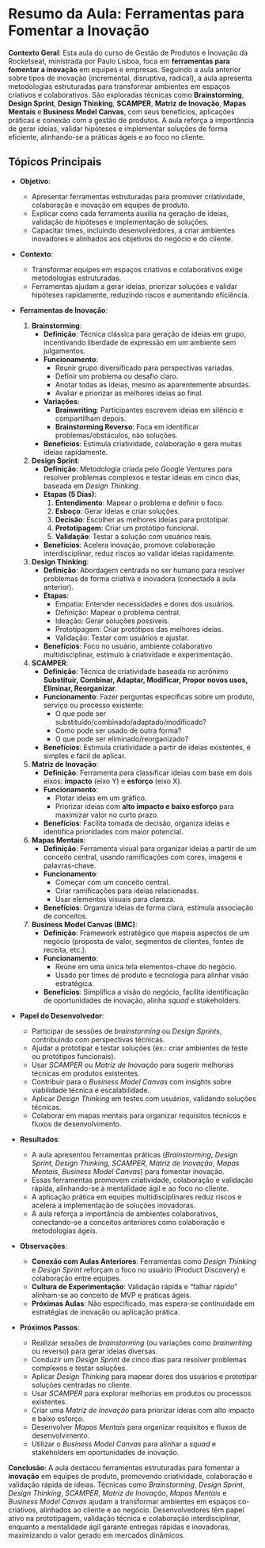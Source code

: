 # Resumo da Aula: Ferramentas para Fomentar a Inovação

**Contexto Geral**: Esta aula do curso de Gestão de Produtos e Inovação da Rocketseat, ministrada por Paulo Lisboa, foca em **ferramentas para fomentar a inovação** em equipes e empresas. Seguindo a aula anterior sobre tipos de inovação (incremental, disruptiva, radical), a aula apresenta metodologias estruturadas para transformar ambientes em espaços criativos e colaborativos. São exploradas técnicas como **Brainstorming**, **Design Sprint**, **Design Thinking**, **SCAMPER**, **Matriz de Inovação**, **Mapas Mentais** e **Business Model Canvas**, com seus benefícios, aplicações práticas e conexão com a gestão de produtos. A aula reforça a importância de gerar ideias, validar hipóteses e implementar soluções de forma eficiente, alinhando-se a práticas ágeis e ao foco no cliente.

## Tópicos Principais

- **Objetivo**:
  - Apresentar ferramentas estruturadas para promover criatividade, colaboração e inovação em equipes de produto.
  - Explicar como cada ferramenta auxilia na geração de ideias, validação de hipóteses e implementação de soluções.
  - Capacitar times, incluindo desenvolvedores, a criar ambientes inovadores e alinhados aos objetivos do negócio e do cliente.

- **Contexto**:
  - Transformar equipes em espaços criativos e colaborativos exige metodologias estruturadas.
  - Ferramentas ajudam a gerar ideias, priorizar soluções e validar hipóteses rapidamente, reduzindo riscos e aumentando eficiência.

- **Ferramentas de Inovação**:
  1. **Brainstorming**:
     - **Definição**: Técnica clássica para geração de ideias em grupo, incentivando liberdade de expressão em um ambiente sem julgamentos.
     - **Funcionamento**:
       - Reunir grupo diversificado para perspectivas variadas.
       - Definir um problema ou desafio claro.
       - Anotar todas as ideias, mesmo as aparentemente absurdas.
       - Avaliar e priorizar as melhores ideias ao final.
     - **Variações**:
       - **Brainwriting**: Participantes escrevem ideias em silêncio e compartilham depois.
       - **Brainstorming Reverso**: Foca em identificar problemas/obstáculos, não soluções.
     - **Benefícios**: Estimula criatividade, colaboração e gera muitas ideias rapidamente.
  2. **Design Sprint**:
     - **Definição**: Metodologia criada pelo Google Ventures para resolver problemas complexos e testar ideias em cinco dias, baseada em *Design Thinking*.
     - **Etapas (5 Dias)**:
       1. **Entendimento**: Mapear o problema e definir o foco.
       2. **Esboço**: Gerar ideias e criar soluções.
       3. **Decisão**: Escolher as melhores ideias para prototipar.
       4. **Prototipagem**: Criar um protótipo funcional.
       5. **Validação**: Testar a solução com usuários reais.
     - **Benefícios**: Acelera inovação, promove colaboração interdisciplinar, reduz riscos ao validar ideias rapidamente.
  3. **Design Thinking**:
     - **Definição**: Abordagem centrada no ser humano para resolver problemas de forma criativa e inovadora (conectada à aula anterior).
     - **Etapas**:
       - Empatia: Entender necessidades e dores dos usuários.
       - Definição: Mapear o problema central.
       - Ideação: Gerar soluções possíveis.
       - Prototipagem: Criar protótipos das melhores ideias.
       - Validação: Testar com usuários e ajustar.
     - **Benefícios**: Foco no usuário, ambiente colaborativo multidisciplinar, estímulo à criatividade e experimentação.
  4. **SCAMPER**:
     - **Definição**: Técnica de criatividade baseada no acrônimo **Substituir, Combinar, Adaptar, Modificar, Propor novos usos, Eliminar, Reorganizar**.
     - **Funcionamento**: Fazer perguntas específicas sobre um produto, serviço ou processo existente:
       - O que pode ser substituído/combinado/adaptado/modificado?
       - Como pode ser usado de outra forma?
       - O que pode ser eliminado/reorganizado?
     - **Benefícios**: Estimula criatividade a partir de ideias existentes, é simples e fácil de aplicar.
  5. **Matriz de Inovação**:
     - **Definição**: Ferramenta para classificar ideias com base em dois eixos: **impacto** (eixo Y) e **esforço** (eixo X).
     - **Funcionamento**:
       - Plotar ideias em um gráfico.
       - Priorizar ideias com **alto impacto e baixo esforço** para maximizar valor no curto prazo.
     - **Benefícios**: Facilita tomada de decisão, organiza ideias e identifica prioridades com maior potencial.
  6. **Mapas Mentais**:
     - **Definição**: Ferramenta visual para organizar ideias a partir de um conceito central, usando ramificações com cores, imagens e palavras-chave.
     - **Funcionamento**:
       - Começar com um conceito central.
       - Criar ramificações para ideias relacionadas.
       - Usar elementos visuais para clareza.
     - **Benefícios**: Organiza ideias de forma clara, estimula associação de conceitos.
  7. **Business Model Canvas (BMC)**:
     - **Definição**: Framework estratégico que mapeia aspectos de um negócio (proposta de valor, segmentos de clientes, fontes de receita, etc.).
     - **Funcionamento**:
       - Reúne em uma única tela elementos-chave do negócio.
       - Usado por times de produto e tecnologia para alinhar visão estratégica.
     - **Benefícios**: Simplifica a visão do negócio, facilita identificação de oportunidades de inovação, alinha *squad* e stakeholders.

- **Papel do Desenvolvedor**:
  - Participar de sessões de *brainstorming* ou *Design Sprints*, contribuindo com perspectivas técnicas.
  - Ajudar a prototipar e testar soluções (ex.: criar ambientes de teste ou protótipos funcionais).
  - Usar *SCAMPER* ou *Matriz de Inovação* para sugerir melhorias técnicas em produtos existentes.
  - Contribuir para o *Business Model Canvas* com insights sobre viabilidade técnica e escalabilidade.
  - Aplicar *Design Thinking* em testes com usuários, validando soluções técnicas.
  - Colaborar em mapas mentais para organizar requisitos técnicos e fluxos de desenvolvimento.

- **Resultados**:
  - A aula apresentou ferramentas práticas (*Brainstorming*, *Design Sprint*, *Design Thinking*, *SCAMPER*, *Matriz de Inovação*, *Mapas Mentais*, *Business Model Canvas*) para fomentar inovação.
  - Essas ferramentas promovem criatividade, colaboração e validação rápida, alinhando-se à mentalidade ágil e ao foco no cliente.
  - A aplicação prática em equipes multidisciplinares reduz riscos e acelera a implementação de soluções inovadoras.
  - A aula reforça a importância de ambientes colaborativos, conectando-se a conceitos anteriores como colaboração e metodologias ágeis.

- **Observações**:
  - **Conexão com Aulas Anteriores**: Ferramentas como *Design Thinking* e *Design Sprint* reforçam o foco no usuário (Product Discovery) e colaboração entre equipes.
  - **Cultura de Experimentação**: Validação rápida e “falhar rápido” alinham-se ao conceito de MVP e práticas ágeis.
  - **Próximas Aulas**: Não especificado, mas espera-se continuidade em estratégias de inovação ou aplicação prática.

- **Próximos Passos**:
  - Realizar sessões de *brainstorming* (ou variações como *brainwriting* ou reverso) para gerar ideias diversas.
  - Conduzir um *Design Sprint* de cinco dias para resolver problemas complexos e testar soluções.
  - Aplicar *Design Thinking* para mapear dores dos usuários e prototipar soluções centradas no cliente.
  - Usar *SCAMPER* para explorar melhorias em produtos ou processos existentes.
  - Criar uma *Matriz de Inovação* para priorizar ideias com alto impacto e baixo esforço.
  - Desenvolver *Mapas Mentais* para organizar requisitos e fluxos de desenvolvimento.
  - Utilizar o *Business Model Canvas* para alinhar a *squad* e stakeholders em oportunidades de inovação.

**Conclusão**: A aula destacou ferramentas estruturadas para fomentar a **inovação** em equipes de produto, promovendo criatividade, colaboração e validação rápida de ideias. Técnicas como *Brainstorming*, *Design Sprint*, *Design Thinking*, *SCAMPER*, *Matriz de Inovação*, *Mapas Mentais* e *Business Model Canvas* ajudam a transformar ambientes em espaços co-criativos, alinhados ao cliente e ao negócio. Desenvolvedores têm papel ativo na prototipagem, validação técnica e colaboração interdisciplinar, enquanto a mentalidade ágil garante entregas rápidas e inovadoras, maximizando o valor gerado em mercados dinâmicos.